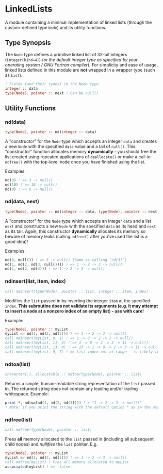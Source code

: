 # LinkedLists

A module containing a minimal implementation of linked lists (through the custom-defined type `Node`) and its utility functions.

## Type Synopsis

The `Node` type defines a primitive linked list of 32-bit integers (`integer(kind=4)`) (*or the default integer type as specified by your operating system / GNU Fortran compiler*).  For simplicity and ease of usage, linked lists defined in this module are **not** wrapped in a wrapper type (such as `List`).

```fortran
! Fields (and their types) in the Node type
integer :: data
type(Node), pointer :: next ! Can be null()
```

## Utility Functions

### nd(data)

```fortran
type(Node), pointer :: nd(integer :: data)
```

A "constructor" for the `Node` type which accepts an integer `data` and creates a new `Node` with the specified `data` value and a tail of `null()`.  This "constructor" function allocates memory **dynamically** - you should free the list created using repeated applications of `deallocate()` *or* make a call to `ndfree()` with the top-level node once you have finished using the list.

Examples:

```fortran
nd(3) ! => 3 -> null()
nd(10) ! => 10 -> null()
nd(0) ! => 0 -> null()
```

### nd(data, next)

```fortran
type(Node), pointer :: nd(integer :: data, type(Node), pointer :: next)
```

A "constructor" for the `Node` type which accepts an integer `data` and a list `next` and constructs a new `Node` with the specified `data` as its head and `next` as its tail.  Again, this constructor **dynamically** allocates its memory so beware of memory leaks (calling `ndfree()` after you've used the list is a good idea)!

Examples:

```fortran
nd(3, null()) ! => 3 -> null() [Same as calling `nd(3)`]
nd(1, nd(2, nd(3, null()))) ! => 1 -> 2 -> 3 -> null()
nd(1, nd(2, nd(3))) ! => 1 -> 2 -> 3 -> null()
```

### ndinsert(list, item, index)

```fortran
call ndinsert(type(Node), pointer :: list, integer :: item, index)
```

Modifies the `list` passed in by inserting the integer `item` at the specified `index`.  **This subroutine does not validate its arguments (e.g. it may attempt to insert a node at a nonzero index of an empty list) - use with care!**

Example:

```fortran
type(Node), pointer :: myList
myList => nd(1, nd(2, nd(3))) ! => 1 -> 2 -> 3 -> null()
call ndinsert(myList, 8, 1) ! => 1 -> 8 -> 2 -> 3 -> null()
call ndinsert(myList, 11, 4) ! => 1 -> 8 -> 2 -> 3 -> 11 -> null()
call ndinsert(myList, 13, 0) ! => 13 -> 1 -> 8 -> 2 -> 3 -> 11 -> null()
call ndinsert(myList, 0, 7) ! => List index out of range - is likely to cause a program crash
```

### ndtoa(list)

```fortran
character(:), allocatable :: ndtoa(type(Node), pointer :: list)
```

Returns a simple, human-readable string representation of the `list` passed in.  The returned string does not contain any leading and/or trailing whitespace.  Example:

```fortran
print *, ndtoa(nd(1, nd(2, nd(3)))) ! > "1 -> 2 -> 3 -> null()"
! Note: if you print the string with the default option * as in the example above, the linked list may be displayed with leading and/or trailing whitespace (due to how Fortran works).
```

### ndfree(list)

```fortran
call ndfree(type(Node), pointer :: list)
```

Frees **all** memory allocated to the `list` passed in (including all subsequent child nodes) and *nullifies* the `list` pointer.  E.g.

```fortran
type(Node), pointer :: myList
myList => nd(1, nd(2, nd(3))) ! => 1 -> 2 -> 3 -> null()
call ndfree(myList) ! Free all memory allocated to myList
associated(myList) ! => .false.
```
